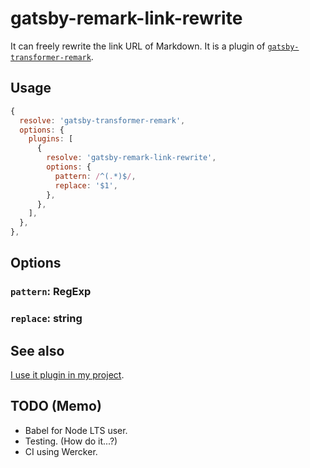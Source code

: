 # gatsby-remark-link-rewrite

It can freely rewrite the link URL of Markdown.
It is a plugin of [`gatsby-transformer-remark`](https://github.com/gatsbyjs/gatsby/tree/master/packages/gatsby-transformer-remark).

## Usage

```JavaScript
{
  resolve: 'gatsby-transformer-remark',
  options: {
    plugins: [
      {
        resolve: 'gatsby-remark-link-rewrite',
        options: {
          pattern: /^(.*)$/,
          replace: '$1',
        },
      },
    ],
  },
},
```

## Options

### `pattern`: RegExp

### `replace`: string

## See also

[I use it plugin in my project](https://github.com/danmaq/danmaq.gatsby).

## TODO (Memo)

* Babel for Node LTS user.
* Testing. (How do it...?)
* CI using Wercker.